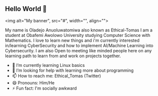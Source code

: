 
## Hello World 👋
<img alt="My banner", src="#", width="", align=""> 

My name is Oladejo Anuoluwatomiwa also known as Ethical-Tomas I am a student at Obafemi Awolowo University studying Computer Science with Mathematics.
I love to learn new things and i'm currently interested in/learning CyberSecurity and how to implement AI/Machine Learning into Cybersecurity.
I am also Open to meeting like minded people here on any learning path to learn from and work on projects together.


- 🌱 I’m currently learning Linux basics
- 🤔 I’m looking for help with learning more about programming
- 📫 How to reach me: Ethical_Tomas (Twitter)
- 😄 Pronouns: Him/He
- ⚡ Fun fact: I'm socially awkward

<!-- - 🔭 I’m currently working on ...
- - 👯 I’m looking to collaborate on ...
  - - 💬 Ask me about ...
-->
